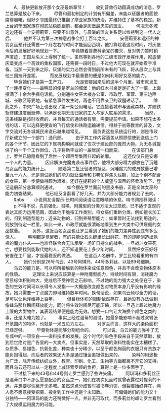 　　A，最快更新放开那个女巫最新章节！
　　收到营救行动圆满成功的消息，罗兰总算是放心下来。
　　尽管和最初制定的计划有所偏差，未能以征服者的面貌席卷晨曦，但好歹邻国最终仍推翻了摩亚家族的统治，并维持住了基本的稳定。新上台的奎因家族在彻底站稳脚跟前，都会是灰堡最忠实的盟友。
　　何况无冬城这边还有一个安德莉亚，只要不出意外，与晨曦的盟友关系足以维持到这一代人之后。
　　他并不认为第三次神意战争会打上百年之久。
　　安德莉亚和远征的神罚女巫预计还需要一个月左右的时间才能返回西境，他打算趁着这段时间，将灰堡今后的发展好好地规划一下。
　　毕竟随着提费科余党的覆灭，反对势力暂时销声匿迹，王国从名义上得到了统一。虽然等到各地的二级市政厅发挥作用，彻底使灰堡变成一个高效的集权国家，还需要一段时日，不过他大可现在就开始着手准备。当那一天到来之际，灰堡的实力必然会得到前所未有的飞跃，将从层次上与其他三国拉开差距。
　　而发展规划中最重要的便是如何利用好女巫的能力。
　　毕竟她们才是第一生产力。
　　光是安娜回来后的这半个月里，城市就发生了一连串变化——最明显的便是罗兰的城堡：他的红木书桌足足扩大了一倍，上面摆满了十余台手摇电话机，分别通往女巫大楼办公室、市政厅、军营、第三边陲城、长歌区等要地，有紧急事件发生时，再也不用靠亲卫的双腿递话了。
　　除此之外，中央广场上也出现了第一架公用电话，它连接着城市与迷藏森林，并随铁轨修建进度而延伸，以满足长期无法归家的工人与家人联系的需求。
　　当然，这条线路是按时收费的，并且每天的通话者有限，需要提前申请。如果不想花太多钱的话，可以选择更便宜的飞行信使和铁路运输递信。得益于初等教育的普及，文字交流对无冬城城民来说已越来越常见。
　　而负责这些系统运行的，则是市政厅新成立的一个部门：通讯部。
　　由于其工作内容涵盖从照顾信使到送信上门的各个环节，因此它的下属机构瞬间就成了仅次于建设部的庞然大物，为无冬城提供了约一千个工作岗位，几乎将新毕业的一届居民一扫而空。
　　在该部门身上，罗兰已隐隐看到了后世一个超巨型集团升起的轮廓。
　　这还仅仅只是安娜一个人的力量。
　　因此解决完魔鬼袭击事件后，他将大部分精力都放在了沉睡岛女巫的能力统计上。
　　随着第二批迁徙者的抵达，沉睡魔咒的成员数量已增至九十六人，光是测试她们的能力就让温蒂和书卷忙得焦头烂额，加上个别不配合的女巫，第一步便做得颇为艰难。还好在提莉的个人威望与温蒂的怀柔攻势下，登记造册部分总算顺利通过。
　　如今摆在罗兰面前的黑皮书册，正是全体女巫的能力初查结果。
　　他已经反复翻看了好几天，并为大部分能力者规划了去向。
　　&nbs
　　小说网友请提示:长时间阅读请注意眼睛的休息。啃书网推荐阅读：
　　p;不得不说，先前强化、召唤、附魔型的分类方法太过笼统，已不适于直观的表达其能力运用范围，因此他干脆按工作类别，将女巫们重新分类。例如擅长加工的，归到制造型能力；近亲动物的，归到养殖型能力；如果暂时无法找到用途的，则放到待定一栏里。如此一来，市政厅就能很清晰地看到生产大类中可供雇佣的女巫数量。
　　另外，这近百名女巫也让罗兰看到了她们的能力差异性到底有多么惊人。
　　明明都是觉醒者，有的只能让石头缝里长出鲜花，有的却能创造出魁梧的魔力仆从——也难怪联合会无法承受一场旷日持久的战争，一旦战斗女巫死亡，想要找到能取代她的人，还不知道要花上多少年时间。
　　显然把女巫好好安置在工厂里，才是最稳妥的做法。
　　在这百人名册中，罗兰比较看重的有四人。
　　她们分别是26号乌云、43号阿琪玛、44号多莉丝、以及89号细腕。
　　乌云的能力是，可以将所接触到的物体染成任意颜色，并且不会改变物体原本的性质。
　　这理论上来说应该算是一种附魔型能力，持续时间有限，消耗魔力受目标体积影响大，完成后不受神罚之石影响。不过她的能力强大之处便在于，染色的生效时间可以长得令人发指——大概是改变颜色对物质本身几乎没有影响的缘故，她只需要一丁点魔力即可维持数年时间。换句话说，如果乌云倾尽全力的话，足可以让色泽维持上百年。
　　但目标体积的限制依然存在，且她没有办法做到像蜂鸟那样瞬间释放能力，同时将生效时间尽可能压缩，所以一旦遇上超过她魔力上限的大型物件，其表现结果便是能力无效。想要一口气让大海换个颜色之类的事，还是太难为她了。
　　事实上经过温蒂的测试，她最多能影响不超过双臂张开范围内的物体，也就是一米五见方左右。
　　对罗兰而言，这样大的染色面积已经足够。
　　毕竟物体是能够分割组合的。
　　可以说，乌云的能力弥补了无冬城中的一项空白——染料技术的发展。这个时代的染色手段来自于天然萃取，放到后世绝对是广告里的一大卖点，但事实是，天然萃取的染料性能实在太糟糕了。杂质多、易褪色、抗氧化差，种类也十分稀少，以至于颜色绚丽的衣服只有贵族才能负担得起，而后者的效果还大多是通过镶金裹银做出来的。
　　染料的用途极为广泛，除开传统纺织业外，教育、印刷、化工、生物等方面都离不开它的支持。而且乌云还可以从一定程度上减轻索罗娅的负担，算得上是一位多面手了。
　　不过接下来的43号和44号则让罗兰感到了些许头痛。
　　阿琪玛和多莉丝正是温蒂口中不那么愿意配合的女巫之一，她们在初次见面时就曾表露过对提莉的不满，并想要尽快离开无冬城。虽然这点分歧暂时被书卷消弭，但裂痕始终存在，两人愿不愿意接受招募、投身到工作中还是个未知数。
　　可偏偏她们的能力又十分独特——阿琪玛的能力还稍微好一点，并非无可取代，而多莉丝的却让罗兰看到了大规模运用魔力的可能。